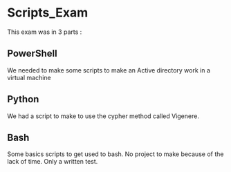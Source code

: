 # Scripts_Exam

This exam was in 3 parts :

## PowerShell
We needed to make some scripts to make an Active directory work in a virtual machine

## Python
We had a script to make to use the cypher method called Vigenere.

## Bash
Some basics scripts to get used to bash.
No project to make because of the lack of time. Only a written test.